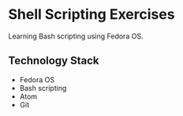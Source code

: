 # Shell Scripting Exercises
Learning Bash scripting using Fedora OS.
## Technology Stack
+ Fedora OS
+ Bash scripting
+ Atom 
+ Git 

